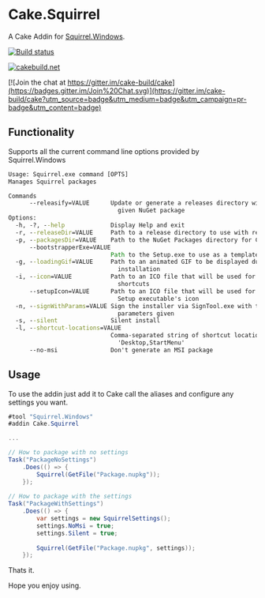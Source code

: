 # Cake.Squirrel

A Cake Addin for [Squirrel.Windows](https://github.com/Squirrel/Squirrel.Windows).

[![Build status](https://img.shields.io/appveyor/ci/cakecontrib/cake-squirrel.svg?label=appveyor)](https://ci.appveyor.com/project/cakecontrib/cake-squirrel)

[![cakebuild.net](https://img.shields.io/badge/WWW-cakebuild.net-blue.svg)](http://cakebuild.net/)

[![Join the chat at https://gitter.im/cake-build/cake](https://badges.gitter.im/Join%20Chat.svg)](https://gitter.im/cake-build/cake?utm_source=badge&utm_medium=badge&utm_campaign=pr-badge&utm_content=badge)

## Functionality

Supports all the current command line options provided by Squirrel.Windows
```cmd
Usage: Squirrel.exe command [OPTS]
Manages Squirrel packages

Commands
      --releasify=VALUE      Update or generate a releases directory with a
                               given NuGet package
Options:
  -h, -?, --help             Display Help and exit
  -r, --releaseDir=VALUE     Path to a release directory to use with releasify
  -p, --packagesDir=VALUE    Path to the NuGet Packages directory for C# apps
      --bootstrapperExe=VALUE
                             Path to the Setup.exe to use as a template
  -g, --loadingGif=VALUE     Path to an animated GIF to be displayed during
                               installation
  -i, --icon=VALUE           Path to an ICO file that will be used for icon
                               shortcuts
      --setupIcon=VALUE      Path to an ICO file that will be used for the
                               Setup executable's icon
  -n, --signWithParams=VALUE Sign the installer via SignTool.exe with the
                               parameters given
  -s, --silent               Silent install
  -l, --shortcut-locations=VALUE
                             Comma-separated string of shortcut locations, e.g.
                               'Desktop,StartMenu'
      --no-msi               Don't generate an MSI package
```

## Usage

To use the addin just add it to Cake call the aliases and configure any settings you want.

```csharp
#tool "Squirrel.Windows" 
#addin Cake.Squirrel

...

// How to package with no settings
Task("PackageNoSettings")
	.Does(() => {
		Squirrel(GetFile("Package.nupkg"));
	});
	
// How to package with the settings
Task("PackageWithSettings")
	.Does(() => {
		var settings = new SquirrelSettings();
		settings.NoMsi = true;
		settings.Silent = true;
		
		Squirrel(GetFile("Package.nupkg", settings));
	});
```

Thats it. 

Hope you enjoy using.

